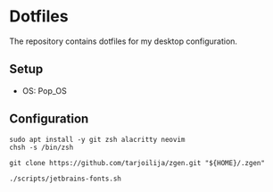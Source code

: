 # Dotfiles

The repository contains dotfiles for my desktop configuration.

## Setup

- OS: Pop_OS

## Configuration

```
sudo apt install -y git zsh alacritty neovim
chsh -s /bin/zsh

git clone https://github.com/tarjoilija/zgen.git "${HOME}/.zgen"

./scripts/jetbrains-fonts.sh
```
